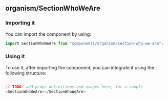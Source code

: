 ## organism/SectionWhoWeAre

<!-- TODO: add a description here! -->

### Importing it

You can import the component by using:

```js
import SectionWhoWeAre from "components/organism/section-who-we-are";
```

### Using it

To use it, after importing the component, you can integrate it using the following structure:

```js

// TODO: add props definitions and usages here, for a sample
<SectionWhoWeAre></SectionWhoWeAre>

```